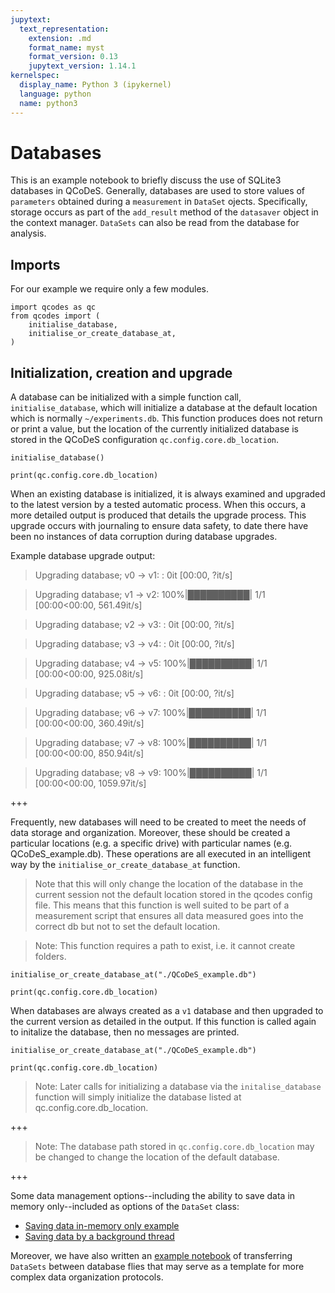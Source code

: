 ```yaml
---
jupytext:
  text_representation:
    extension: .md
    format_name: myst
    format_version: 0.13
    jupytext_version: 1.14.1
kernelspec:
  display_name: Python 3 (ipykernel)
  language: python
  name: python3
---
```


# Databases

This is an example notebook to briefly discuss the use of SQLite3 databases in QCoDeS. Generally, databases are used to store values of `parameters` obtained during a `measurement` in `DataSet` ojects. Specifically, storage occurs as part of  the `add_result` method of the `datasaver` object in the context manager. `DataSets` can also be read from the database for analysis.  

## Imports

For our example we require only a few modules.


```{code-cell} ipython3
import qcodes as qc
from qcodes import (
    initialise_database,
    initialise_or_create_database_at,
)
```

## Initialization, creation and upgrade

A database can be initialized with a simple function call, `initialise_database`, which will initialize a database at the default location which is normally `~/experiments.db`. This function produces does not return or print a value, but the location of the currently initialized database is stored in the QCoDeS configuration `qc.config.core.db_location`.


```{code-cell} ipython3
initialise_database()

print(qc.config.core.db_location)
```

When an existing database is initialized, it is always examined and upgraded to the latest version by a tested automatic process. When this occurs, a more detailed output is produced that details the upgrade process. This upgrade occurs with journaling to ensure data safety, to date there have been no instances of data corruption during database upgrades. 

Example database upgrade output:
> Upgrading database; v0 -> v1: : 0it [00:00, ?it/s]

> Upgrading database; v1 -> v2: 100%|██████████| 1/1 [00:00<00:00, 561.49it/s]

> Upgrading database; v2 -> v3: : 0it [00:00, ?it/s]

> Upgrading database; v3 -> v4: : 0it [00:00, ?it/s]

> Upgrading database; v4 -> v5: 100%|██████████| 1/1 [00:00<00:00, 925.08it/s]

> Upgrading database; v5 -> v6: : 0it [00:00, ?it/s]

> Upgrading database; v6 -> v7: 100%|██████████| 1/1 [00:00<00:00, 360.49it/s]

> Upgrading database; v7 -> v8: 100%|██████████| 1/1 [00:00<00:00, 850.94it/s]

> Upgrading database; v8 -> v9: 100%|██████████| 1/1 [00:00<00:00, 1059.97it/s]

+++

Frequently, new databases will need to be created to meet the needs of data storage and organization. Moreover, these should be created a particular locations (e.g. a specific drive) with particular names (e.g. QCoDeS_example.db). These operations are all executed in an intelligent way by the `initialise_or_create_database_at` function. 

> Note that this will only change the location of the database in the current session not the default location stored in the qcodes config file. This means that this function 
is well suited to be part of a measurement script that ensures all data measured goes into the correct db but not to set the default location.

> Note: This function requires a path to exist, i.e. it cannot create folders.

```{code-cell} ipython3
initialise_or_create_database_at("./QCoDeS_example.db")

print(qc.config.core.db_location)
```

When databases are always created as a `v1` database and then upgraded to the current version as detailed in the output. If this function is called again to initalize the database, then no messages are printed.

```{code-cell} ipython3
initialise_or_create_database_at("./QCoDeS_example.db")

print(qc.config.core.db_location)
```

> Note: Later calls for initializing a database via the `initalise_database` function will simply initialize the database listed at qc.config.core.db_location.

+++


> Note: The database path stored in `qc.config.core.db_location` may be changed to change the location of the default database.

+++

Some data management options--including the ability to save data in memory only--included as options of the  `DataSet` class:
- [Saving data in-memory only example](InMemoryDataSet.ipynb)
- [Saving data by a background thread](Saving_data_in_the_background.ipynb)

Moreover, we have also written an [example notebook](Extracting-runs-from-one-DB-file-to-another.ipynb) of transferring `DataSets` between database flies that may serve as a template for more complex data organization protocols.

```{code-cell} ipython3

```
